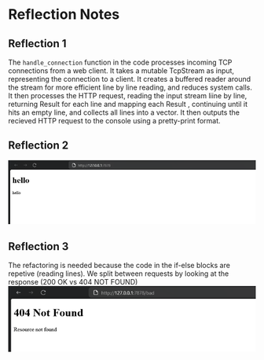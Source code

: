 # Reflection Notes

## Reflection 1
The `handle_connection` function in the code processes incoming TCP connections from a web client. It takes a mutable TcpStream as input, representing the connection to a client. It creates a buffered reader around the stream for more efficient line by line reading, and reduces system calls. It then processes the HTTP request, reading the input stream liine by line, returning Result for each line and mapping each Result , continuing until it hits an empty line, and collects all lines into a vector. It then outputs the recieved HTTP request to the console using a pretty-print format.

## Reflection 2
![Commit 2 screen capture](assets/images/commit2.png)

## Reflection 3
The refactoring is needed because the code in the if-else blocks are repetive (reading lines). We split between requests by looking at the response (200 OK vs 404 NOT FOUND)
![bad request response](assets/images/commit3.png)

